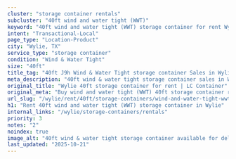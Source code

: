 ```yaml
---
cluster: "storage container rentals"
subcluster: "40ft wind and water tight (WWT)"
keyword: "40ft wind and water tight (WWT) storage container for rent Wylie, TX"
intent: "Transactional-Local"
page_type: "Location-Product"
city: "Wylie, TX"
service_type: "storage container"
condition: "Wind & Water Tight"
size: "40ft"
title_tag: "40ft J9h Wind & Water Tight storage container Sales in Wylie | LC Container"
meta_description: "40ft wind & water tight storage container sales in Wylie. Fast delivery, competitive pricing. Serving storage containers area. Quote ID: IT1. Call (214) 524-4168 for your free quote today."
original_title: "Wylie 40ft storage container for rent | LC Container"
original_meta: "Buy wind and water tight (WWT) 40ft storage container rent with local delivery in Wylie, TX. LC Container — local Since 2003. Request a fast quote today."
url_slug: "/wylie/rent/40ft/storage-containers/wind-and-water-tight-wwt"
h1: "Rent 40ft wind and water tight (WWT) storage container in Wylie"
internal_links: "/wylie/storage-containers/rentals"
priority: 3
notes: "2"
noindex: true
image_alt: "40ft wind & water tight storage container available for delivery in Wylie"
last_updated: "2025-10-21"
---
```


<!-- TODO: Add unique city/inventory copy, images, and internal links here. -->
